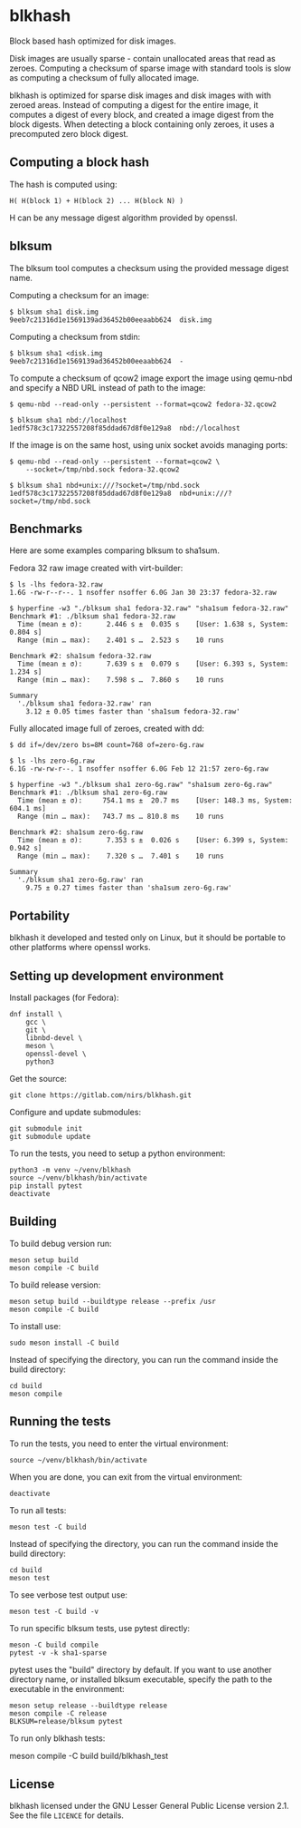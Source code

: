 # blkhash

Block based hash optimized for disk images.

Disk images are usually sparse - contain unallocated areas that read as
zeroes.  Computing a checksum of sparse image with standard tools is
slow as computing a checksum of fully allocated image.

blkhash is optimized for sparse disk images and disk images with with
zeroed areas. Instead of computing a digest for the entire image, it
computes a digest of every block, and created a image digest from the
block digests. When detecting a block containing only zeroes, it uses a
precomputed zero block digest.

## Computing a block hash

The hash is computed using:

    H( H(block 1) + H(block 2) ... H(block N) )

H can be any message digest algorithm provided by openssl.

## blksum

The blksum tool computes a checksum using the provided message digest
name.

Computing a checksum for an image:

    $ blksum sha1 disk.img
    9eeb7c21316d1e1569139ad36452b00eeaabb624  disk.img

Computing a checksum from stdin:

    $ blksum sha1 <disk.img
    9eeb7c21316d1e1569139ad36452b00eeaabb624  -

To compute a checksum of qcow2 image export the image using qemu-nbd and
specify a NBD URL instead of path to the image:

    $ qemu-nbd --read-only --persistent --format=qcow2 fedora-32.qcow2

    $ blksum sha1 nbd://localhost
    1edf578c3c17322557208f85ddad67d8f0e129a8  nbd://localhost

If the image is on the same host, using unix socket avoids managing
ports:

    $ qemu-nbd --read-only --persistent --format=qcow2 \
        --socket=/tmp/nbd.sock fedora-32.qcow2

    $ blksum sha1 nbd+unix:///?socket=/tmp/nbd.sock
    1edf578c3c17322557208f85ddad67d8f0e129a8  nbd+unix:///?socket=/tmp/nbd.sock

## Benchmarks

Here are some examples comparing blksum to sha1sum.

Fedora 32 raw image created with virt-builder:

    $ ls -lhs fedora-32.raw
    1.6G -rw-r--r--. 1 nsoffer nsoffer 6.0G Jan 30 23:37 fedora-32.raw

    $ hyperfine -w3 "./blksum sha1 fedora-32.raw" "sha1sum fedora-32.raw"
    Benchmark #1: ./blksum sha1 fedora-32.raw
      Time (mean ± σ):      2.446 s ±  0.035 s    [User: 1.638 s, System: 0.804 s]
      Range (min … max):    2.401 s …  2.523 s    10 runs

    Benchmark #2: sha1sum fedora-32.raw
      Time (mean ± σ):      7.639 s ±  0.079 s    [User: 6.393 s, System: 1.234 s]
      Range (min … max):    7.598 s …  7.860 s    10 runs

    Summary
      './blksum sha1 fedora-32.raw' ran
        3.12 ± 0.05 times faster than 'sha1sum fedora-32.raw'

Fully allocated image full of zeroes, created with dd:

    $ dd if=/dev/zero bs=8M count=768 of=zero-6g.raw

    $ ls -lhs zero-6g.raw
    6.1G -rw-rw-r--. 1 nsoffer nsoffer 6.0G Feb 12 21:57 zero-6g.raw

    $ hyperfine -w3 "./blksum sha1 zero-6g.raw" "sha1sum zero-6g.raw"
    Benchmark #1: ./blksum sha1 zero-6g.raw
      Time (mean ± σ):     754.1 ms ±  20.7 ms    [User: 148.3 ms, System: 604.1 ms]
      Range (min … max):   743.7 ms … 810.8 ms    10 runs

    Benchmark #2: sha1sum zero-6g.raw
      Time (mean ± σ):      7.353 s ±  0.026 s    [User: 6.399 s, System: 0.942 s]
      Range (min … max):    7.320 s …  7.401 s    10 runs

    Summary
      './blksum sha1 zero-6g.raw' ran
        9.75 ± 0.27 times faster than 'sha1sum zero-6g.raw'

## Portability

blkhash it developed and tested only on Linux, but it should be portable
to other platforms where openssl works.

## Setting up development environment

Install packages (for Fedora):

    dnf install \
        gcc \
        git \
        libnbd-devel \
        meson \
        openssl-devel \
        python3

Get the source:

    git clone https://gitlab.com/nirs/blkhash.git

Configure and update submodules:

    git submodule init
    git submodule update

To run the tests, you need to setup a python environment:

    python3 -m venv ~/venv/blkhash
    source ~/venv/blkhash/bin/activate
    pip install pytest
    deactivate

## Building

To build debug version run:

    meson setup build
    meson compile -C build

To build release version:

    meson setup build --buildtype release --prefix /usr
    meson compile -C build

To install use:

    sudo meson install -C build

Instead of specifying the directory, you can run the command inside the
build directory:

    cd build
    meson compile

## Running the tests

To run the tests, you need to enter the virtual environment:

    source ~/venv/blkhash/bin/activate

When you are done, you can exit from the virtual environment:

    deactivate

To run all tests:

    meson test -C build

Instead of specifying the directory, you can run the command inside the
build directory:

    cd build
    meson test

To see verbose test output use:

    meson test -C build -v

To run specific blksum tests, use pytest directly:

    meson -C build compile
    pytest -v -k sha1-sparse

pytest uses the "build" directory by default. If you want to use another
directory name, or installed blksum executable, specify the path to the
executable in the environment:

    meson setup release --buildtype release
    meson compile -C release
    BLKSUM=release/blksum pytest

To run only blkhash tests:

   meson compile -C build
   build/blkhash_test

## License

blkhash licensed under the GNU Lesser General Public License version 2.1.
See the file `LICENCE` for details.
